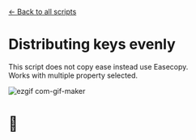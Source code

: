 [← Back to all scripts](https://github.com/mrmrrr/AE-scripts)  
# Distributing keys evenly 
This script does not copy ease instead use Easecopy.  
Works with multiple property selected.  
  
  
![ezgif com-gif-maker](https://user-images.githubusercontent.com/14022216/168068662-6d9d8ecb-7c68-49c2-bfe3-21240a79ed18.gif)
# :otter:


